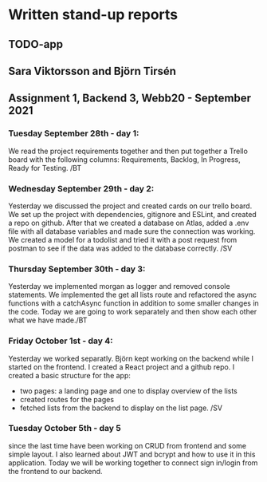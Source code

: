 # Written stand-up reports

## TODO-app

## Sara Viktorsson and Björn Tirsén

## Assignment 1, Backend 3, Webb20 - September 2021

### Tuesday September 28th - day 1:

We read the project requirements together and then put together a Trello board with the following columns: Requirements, Backlog, In Progress, Ready for Testing. /BT

### Wednesday September 29th - day 2:

Yesterday we discussed the project and created cards on our trello board. We set up the project with dependencies, gitignore and ESLint, and created a repo on github. After that we created a database on Atlas, added a .env file with all database variables and made sure the connection was working. We created a model for a todolist and tried it with a post request from postman to see if the data was added to the database correctly. /SV

### Thursday September 30th - day 3:

Yesterday we implemented morgan as logger and removed console statements. We implemented the get all lists route and refactored the async functions with a catchAsync function in addition to some smaller changes in the code. Today we are going to work separately and then show each other what we have made./BT

### Friday October 1st - day 4:

Yesterday we worked separatly. Björn kept working on the backend while I started on the frontend. I created a React project and a github repo. I created a basic structure for the app:
* two pages: a landing page and one to display overview of the lists
* created routes for the pages
* fetched lists from the backend to display on the list page. 
/SV 

### Tuesday October 5th - day 5 

since the last time have been working on CRUD from frontend and some simple layout. I also learned about JWT and bcrypt and how to use it in this application. Today we will be working together to connect sign in/login from the frontend to our backend.
